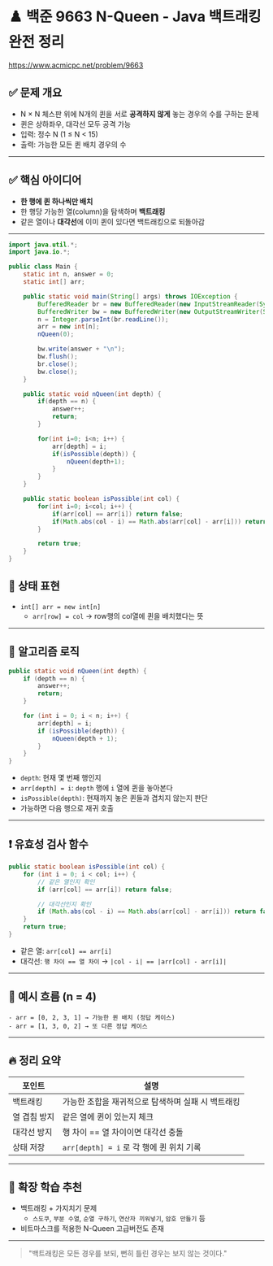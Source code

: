 # ♟️ 백준 9663 N-Queen - Java 백트래킹 완전 정리

https://www.acmicpc.net/problem/9663

## ✅ 문제 개요
- N × N 체스판 위에 N개의 퀸을 서로 **공격하지 않게** 놓는 경우의 수를 구하는 문제
- 퀸은 상하좌우, 대각선 모두 공격 가능
- 입력: 정수 N (1 ≤ N < 15)
- 출력: 가능한 모든 퀸 배치 경우의 수

---

## ✅ 핵심 아이디어
- **한 행에 퀸 하나씩만 배치**
- 한 행당 가능한 열(column)을 탐색하며 **백트래킹**
- 같은 열이나 **대각선**에 이미 퀸이 있다면 백트래킹으로 되돌아감

---

```java
import java.util.*;
import java.io.*;

public class Main {
    static int n, answer = 0;
    static int[] arr;

    public static void main(String[] args) throws IOException {
        BufferedReader br = new BufferedReader(new InputStreamReader(System.in));
        BufferedWriter bw = new BufferedWriter(new OutputStreamWriter(System.out));
        n = Integer.parseInt(br.readLine());
        arr = new int[n];
        nQueen(0);

        bw.write(answer + "\n");
        bw.flush();
        br.close();
        bw.close();
    }

    public static void nQueen(int depth) {
        if(depth == n) {
            answer++;
            return;
        }

        for(int i=0; i<n; i++) {
            arr[depth] = i;
            if(isPossible(depth)) {
                nQueen(depth+1);
            }
        }
    }

    public static boolean isPossible(int col) {
        for(int i=0; i<col; i++) {
            if(arr[col] == arr[i]) return false;
            if(Math.abs(col - i) == Math.abs(arr[col] - arr[i])) return false;
        }

        return true;
    }
}

```

## 🔢 상태 표현
- `int[] arr = new int[n]`
    - `arr[row] = col` → row행의 col열에 퀸을 배치했다는 뜻

---

## 🧠 알고리즘 로직
```java
public static void nQueen(int depth) {
    if (depth == n) {
        answer++;
        return;
    }

    for (int i = 0; i < n; i++) {
        arr[depth] = i;
        if (isPossible(depth)) {
            nQueen(depth + 1);
        }
    }
}
```
- `depth`: 현재 몇 번째 행인지
- `arr[depth] = i`: `depth` 행에 `i` 열에 퀸을 놓아본다
- `isPossible(depth)`: 현재까지 놓은 퀸들과 겹치지 않는지 판단
- 가능하면 다음 행으로 재귀 호출

---

## ❗️ 유효성 검사 함수
```java
public static boolean isPossible(int col) {
    for (int i = 0; i < col; i++) {
        // 같은 열인지 확인
        if (arr[col] == arr[i]) return false;

        // 대각선인지 확인
        if (Math.abs(col - i) == Math.abs(arr[col] - arr[i])) return false;
    }
    return true;
}
```
- 같은 열: `arr[col] == arr[i]`
- 대각선: `행 차이 == 열 차이` → `|col - i| == |arr[col] - arr[i]|`

---

## 🎯 예시 흐름 (n = 4)
```text
- arr = [0, 2, 3, 1] → 가능한 퀸 배치 (정답 케이스)
- arr = [1, 3, 0, 2] → 또 다른 정답 케이스
```

---

## 🔥 정리 요약
| 포인트 | 설명 |
|--------|------|
| 백트래킹 | 가능한 조합을 재귀적으로 탐색하며 실패 시 백트래킹 |
| 열 겹침 방지 | 같은 열에 퀸이 있는지 체크 |
| 대각선 방지 | 행 차이 == 열 차이이면 대각선 충돌 |
| 상태 저장 | `arr[depth] = i` 로 각 행에 퀸 위치 기록 |

---

## 🧩 확장 학습 추천
- 백트래킹 + 가지치기 문제
    - `스도쿠`, `부분 수열`, `순열 구하기`, `연산자 끼워넣기`, `암호 만들기` 등
- 비트마스크를 적용한 N-Queen 고급버전도 존재

---

> "백트래킹은 모든 경우를 보되, 뻔히 틀린 경우는 보지 않는 것이다."

